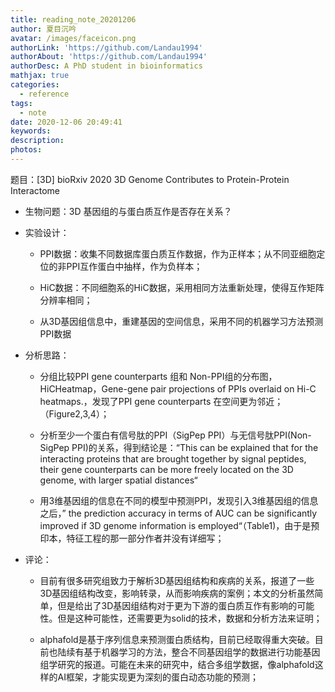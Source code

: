 ```yaml
---
title: reading_note_20201206
author: 夏目沉吟
avatar: /images/faceicon.png
authorLink: 'https://github.com/Landau1994'
authorAbout: 'https://github.com/Landau1994'
authorDesc: A PhD student in bioinformatics
mathjax: true
categories:
  - reference
tags:
  - note
date: 2020-12-06 20:49:41
keywords:
description:
photos:
---
```

	
  题目：[3D] bioRxiv 2020 3D Genome Contributes to Protein-Protein Interactome
  - 生物问题：3D 基因组的与蛋白质互作是否存在关系？
	
  - 实验设计：
    
    - PPI数据：收集不同数据库蛋白质互作数据，作为正样本；从不同亚细胞定位的非PPI互作蛋白中抽样，作为负样本；
		
    - HiC数据：不同细胞系的HiC数据，采用相同方法重新处理，使得互作矩阵分辨率相同；
		
    - 从3D基因组信息中，重建基因的空间信息，采用不同的机器学习方法预测PPI数据
	
  - 分析思路：
  
    - 分组比较PPI gene counterparts 组和 Non-PPI组的分布图，HiCHeatmap，Gene-gene pair projections of PPIs overlaid on Hi-C heatmaps.，发现了PPI gene counterparts 在空间更为邻近；（Figure2,3,4）；
		
    - 分析至少一个蛋白有信号肽的PPI（SigPep PPI）与无信号肽PPI(Non-SigPep PPI)的关系，得到结论是：“This can be explained that for the interacting proteins that are brought together by signal peptides, their gene counterparts can be more freely located on the 3D genome, with larger spatial distances“
		
    - 用3维基因组的信息在不同的模型中预测PPI，发现引入3维基因组的信息之后，”
		the prediction accuracy in terms of AUC can be significantly improved if 3D genome information is employed“（Table1)，由于是预印本，特征工程的那一部分作者并没有详细写；
- 评论：
    - 目前有很多研究组致力于解析3D基因组结构和疾病的关系，报道了一些3D基因组结构改变，影响转录，从而影响疾病的案例；本文的分析虽然简单，但是给出了3D基因组结构对于更为下游的蛋白质互作有影响的可能性。但是这种可能性，还需要更为solid的技术，数据和分析方法来证明；
		
    - alphafold是基于序列信息来预测蛋白质结构，目前已经取得重大突破。目前也陆续有基于机器学习的方法，整合不同基因组学的数据进行功能基因组学研究的报道。可能在未来的研究中，结合多组学数据，像alphafold这样的AI框架，才能实现更为深刻的蛋白动态功能的预测；
